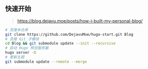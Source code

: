 ## 快速开始

> https://blog.dejavu.moe/posts/how-i-built-my-personal-blog/

```bash
# 克隆本仓库
git clone https://github.com/DejavuMoe/hugo-start.git Blog
# 克隆 Git 子模块
cd Blog && git submodule update --init --recursive
# 启动 Hugo 预览服务器
hugo server -D
# 更新主题
git submodule update --remote --merge
```

